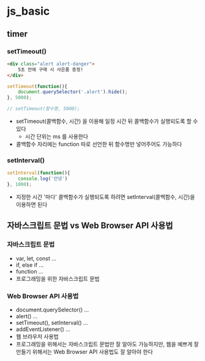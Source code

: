 # js_basic

## timer
### setTimeout()
```html
<div class="alert alert-danger">
    5초 안에 구매 시 사은품 증정!
</div>
```
```js
setTimeout(function(){
    document.querySelector('.alert').hide();
}, 5000);

// setTimeout(함수명, 5000);
```
- setTimeout(콜백함수, 시간) 을 이용해 일정 시간 뒤 콜백함수가 실행되도록 할 수 있다
    - 시간 단위는 ms 를 사용한다
- 콜백함수 자리에는 function 따로 선언한 뒤 함수명만 넣어주어도 가능하다

### setInterval()
```js
setInterval(function(){
    console.log('안녕')
}, 1000);
```
- 지정한 시간 '마다' 콜백함수가 실행되도록 하려면 setInterval(콜백함수, 시간)을 이용하면 된다

## 자바스크립트 문법 vs Web Browser API 사용법
### 자바스크립트 문법
- var, let, const ...
- if, else if ...
- function ...
- 프로그래밍을 위한 자바스크립트 문법

### Web Browser API 사용법
- document.querySelector() ...
- alert() ...
- setTimeout(), setInterval() ...
- addEventListener() ...
- 웹 브라우저 사용법
- 프로그래밍을 위해서는 자바스크립트 문법만 잘 알아도 가능하지만, 웹을 예쁘게 잘 만들기 위해서는 Web Browser API 사용법도 잘 알아야 한다






